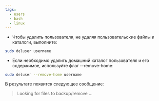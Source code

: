 ```yaml
---
tags:
  - users
  - bash
  - linux
---
```

- Чтобы удалить пользователя, не удаляя пользовательские файлы и каталоги, выполните:
```sh
sudo deluser username
```

-  Если необходимо удалить домашний каталог пользователя и его содержимое, используйте флаг --remove-home:
```sh
sudo deluser --remove-home username
```

В результате появится следующее сообщение:
>Looking for files to backup/remove ...